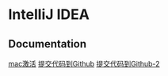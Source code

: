 # IntelliJ IDEA

## Documentation
[mac激活](https://www.jianshu.com/p/3c87487e7121)
[提交代码到Github](https://github.com/FatliTalk/blog/issues/11)
[提交代码到Github-2](https://blog.csdn.net/rongxiang111/article/details/78120126)

